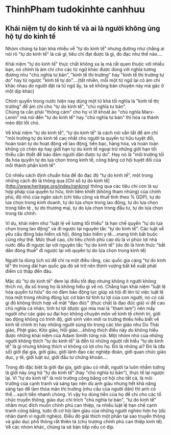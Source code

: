 # ThinhPham tudokinhte canhhuu

## Khái niệm tự do kinh tế và ai là người không ủng hộ tự do kinh tế

Nhóm chúng ta bàn khá nhiều về "tự do kinh tế" nhưng dường như chẳng ai nói rõ "tự do kinh tế" là cái gì, tiêu chí đạt được là gì, đo 
đạc như thế nào....

Khái niệm "tự do kinh tế" thực chất không xa lạ mà rất quen thuộc với nhiều bạn, nó chính là ám chỉ cho các từ ngữ khác được dùng với 
nghĩa tương đương như "chủ nghĩa tư bản", "kinh tế thị trường" hay "kinh tế thị trường tự do" hay từ ngược "kinh tế tự do"....(tất 
nhiên, mỗi một từ ngữ lại có ám chỉ khác nhau do người đặt ra từ ngữ ấy, ta sẽ không bàn chuyện này mà gác ở một dịp khác)

Chính quyền trong nước hiện nay dùng một từ khá tối nghĩa là "kinh tế thị trường" để ám chỉ cho "tự do kinh tế", "chủ nghĩa tư bản".     
Chúng ta cần phải "thông cảm" cho họ vì lỡ khoát áo "chủ nghĩa Marx-Lenin" mà nói đến "tự do kinh tế" hay "chủ nghĩa tư bản" thì hóa ra 
thành mèo đột lốt chó.

Về khái niệm "tự do kinh tế", "tự do kinh tế" là cách nói vắn tắt để ám chỉ "môi trường tự do kinh tế cao nhất cho người ta quyền tư hữu 
tuyệt đối, hoàn toàn tự do hoạt động về lao động, tiền bạc, hàng hóa, và hoàn toàn không có chèn ép hay giới hạn tự do kinh tế ngoại trừ 
những giới hạn tối thiểu cần thiết để bảo đảm người dân được tự do". Hay nó là "môi trường tối đa hóa quyền tự do lựa chọn trong kinh 
tế, công bằng cơ hội tuyệt đối của mỗi thành phần kinh tế".

Có nhiều cách định chuẩn hóa để đo đạc độ "tự do kinh tế", một trong những cách đó là thông qua [Chỉ số tự do kinh tế]
(http://www.heritage.org/index/ranking) thông qua các tiêu chí con là sự hợp pháp của quyền tư hữu, tính liêm khiết (không tham 
nhũng) của chính phủ, độ nhỏ của ngân sách (chi tiêu công và thuế tính theo % GDP), tự do lựa chọn trong kinh doanh, tự do lựa chọn 
trong lao động, tự do lựa chọn trong tiền tệ , tự do thương mại, tự do lựa chọn trong đầu tư, tự do lựa chọn trong tài chính.

Ví dụ, khái niệm như "luật lệ về lương tối thiểu" là hạn chế quyền "tự do lựa chọn trong lao động" và đi ngược lại nguyên tắc "tự do 
kinh tế". Các luật về yêu cầu đóng bảo hiểm xã hội, đóng bảo hiểm y tế....mang tính bắt buộc cũng như thế. Mức thuế cao, chi tiêu chính 
phủ cao dù là vì phúc lợi nhà nước đều đi ngược lại với nguyên tắc "tự do kinh tế" (do đó là hình thức "bắt dân đóng thuế" đi ngược lại 
với quyền tự do lựa chọn trong kinh tế)

Người ta dùng lịch sử để chỉ ra một điều rằng, các quốc gia càng "tự do kinh tế" thì trong dài hạn quốc gia đó sẽ trở nên thịnh vượng bất kể xuất phát điểm có thấp đến đâu.

Mặc dù "tự do kinh tế" đem lại điều tốt đẹp nhưng không ít người không thích nó, đa số trong họ là không hiểu gì về nó. Chẳng hạn khái niệm "luật lệ hóa quyền tư hữu" do nó đảm bảo động lực giúp xã hội đi lên từ việc luật lệ hóa một trong những động lực cơ bản từ tính tư lợi của con người, nó có cái gì đó không thích hợp về mặt "đạo đức" (thực chất là đạo đức giả) vì đề cao chủ nghĩa cá nhân, tính tư lợi (được gọi mỉa mai là "tham lam") nên mấy người như các giáo sư đại học không chuyên môn về kinh tế chính trị, giới lao động không có trình độ, giới sinh viên mới ra trường thiếu hiểu biết về kinh tế chính trị hay những người sùng tín trong các tôn giáo như Do Thái giáo, Phật giáo, Kito giáo, Hồi giáo....không thích điều này do không hiểu được những khái niệm của Adam Smith từng nói. Một nhóm nhỏ của những người không thích "tự do kinh tế" là đến từ những người rất hiểu "tự do kinh tế" là gì nhưng không thích vì không có lợi cho họ. Đó là những ai? Đó là (đa số) giới đại gia, giới giàu, giới lãnh đạo các nghiệp đoàn, giới quan chức giáo dục, y tế, giới luật sư, giới đầu tư chứng khoán....

Trong đó đặc biệt là giới đại gia, giới giàu có nhất, người ta luôn nhầm tưởng là giới này ủng hộ "tự do kinh tế" (hay "chủ nghĩa tư bản"), thực tế lại ngược lại. Vì "tự do kinh tế" là môi trường công bằng cơ hội cho tất cả, là môi trường của cạnh tranh và sáng tạo nên dù anh giàu nhưng hết khả năng sáng tạo để làm thỏa mãn thị trường (nhu cầu của người dân) thì anh có thể....sạch tiền nhanh chóng. Vì vậy họ dùng tiền của họ để chi cho các tổ chức truyền thông, giáo dục chỉ trích "chủ nghĩa tư bản", "tự do kinh tế" nhằm mục đích muốn chính phủ can thiệp, ra nhiều luật lệ hạn chế cạnh tranh công bằng, tước đi cơ hội làm giàu của những người nghèo hơn họ (dù nhân danh vì người nghèo). Điều đó giải thích một phần tại sao truyền thông và giáo dục phổ thông rất thiên tả (chủ trương chính phủ can thiệp kinh tế). Về các nhóm khác, chúng ta sẽ bàn tiếp nếu có dịp.
